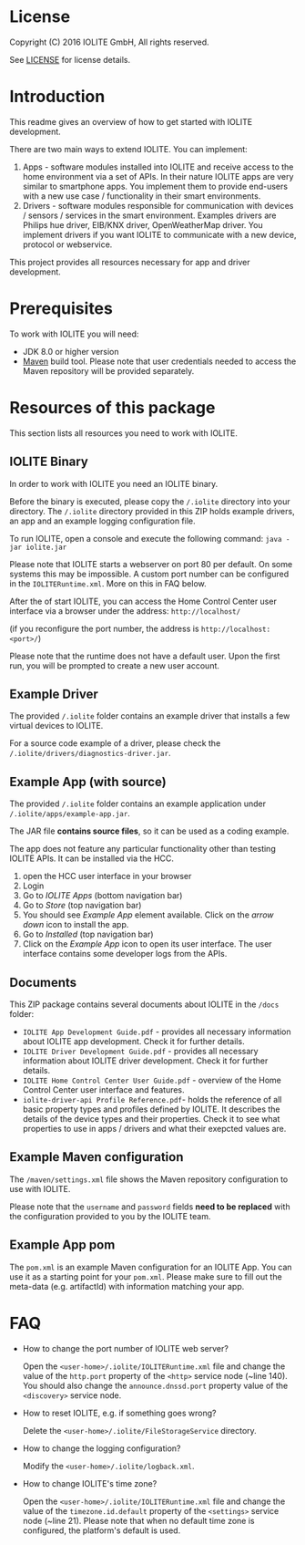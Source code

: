 # License

Copyright (C) 2016 IOLITE GmbH, All rights reserved.

See [LICENSE](LICENSE) for license details.

# Introduction

This readme gives an overview of how to get started with IOLITE development.

There are two main ways to extend IOLITE. You can implement:
1. Apps - software modules installed into IOLITE and receive access to the home
  environment via a set of APIs. In their nature IOLITE apps are very similar to
  smartphone apps. You implement them to provide end-users with a new use case /
  functionality in their smart environments.
2. Drivers - software modules responsible for communication with devices /
  sensors / services in the smart environment. Examples drivers are Philips hue
  driver, EIB/KNX driver, OpenWeatherMap driver. You implement drivers if you
  want IOLITE to communicate with a new device, protocol or webservice.

This project provides all resources necessary for app and driver development.
  
# Prerequisites

To work with IOLITE you will need:
* JDK 8.0 or higher version
* [Maven](https://maven.apache.org) build tool. Please note that user credentials needed to access the Maven repository will be provided separately.

# Resources of this package
This section lists all resources you need to work with IOLITE.

## IOLITE Binary
In order to work with IOLITE you need an IOLITE binary.

Before the binary is executed, please copy the `/.iolite` directory into your
<user-home> directory. The `/.iolite` directory provided in this ZIP holds example
drivers, an app and an example logging configuration file.

To run IOLITE, open a console and execute the following command:
`java -jar iolite.jar`

Please note that IOLITE starts a webserver on port 80 per default. On some
systems this may be impossible. A custom port number can be configured in the
`IOLITERuntime.xml`. More on this in FAQ below.

After the of start IOLITE, you can access the Home Control Center user interface
via a browser under the address:
`http://localhost/`

(if you reconfigure the port number, the address is `http://localhost:<port>/`)

Please note that the runtime does not have a default user. Upon the first run, you will
be prompted to create a new user account.

## Example Driver
The provided `/.iolite` folder contains an example driver that installs a few
virtual devices to IOLITE.

For a source code example of a driver, please check the `/.iolite/drivers/diagnostics-driver.jar`.  

## Example App (with source)
The provided `/.iolite` folder contains an example application under
`/.iolite/apps/example-app.jar`.

The JAR file **contains source files**, so it can be used as a coding example.

The app does not feature any particular functionality other than testing IOLITE
APIs. It can be installed via the HCC.
1. open the HCC user interface in your browser
2. Login
3. Go to _IOLITE Apps_ (bottom navigation bar)
4. Go to _Store_ (top navigation bar)
5. You should see _Example App_ element available. Click on the _arrow down_ icon to install the app.
6. Go to _Installed_ (top navigation bar)
7. Click on the _Example App_ icon to open its user interface. The user interface contains some developer logs from the APIs.

## Documents
This ZIP package contains several documents about IOLITE in the `/docs` folder:
* `IOLITE App Development Guide.pdf` - provides all necessary information about
  IOLITE app development. Check it for further details.
* `IOLITE Driver Development Guide.pdf` - provides all necessary information
  about IOLITE driver development. Check it for further details.
* `IOLITE Home Control Center User Guide.pdf` - overview of the Home Control
  Center user interface and features.
* `iolite-driver-api Profile Reference.pdf`- holds the reference of all basic
  property types and profiles defined by IOLITE. It describes the details of the device
  types and their properties. Check it to see what properties to use in apps / drivers
  and what their exepcted values are.

## Example Maven configuration
The `/maven/settings.xml` file shows the Maven repository configuration to use with IOLITE.

Please note that the `username` and `password` fields **need to be replaced** with the
configuration provided to you by the IOLITE team.

## Example App pom
The `pom.xml` is an example Maven configuration for an IOLITE App. You can use
it as a starting point for your `pom.xml`. Please make sure to fill out the
meta-data (e.g. artifactId) with information matching your app.

# FAQ

* How to change the port number of IOLITE web server?
    
    Open the `<user-home>/.iolite/IOLITERuntime.xml` file and change the value of the `http.port` property of the `<http>` service node (~line 140). You should also change the `announce.dnssd.port` property value of the `<discovery>` service node.
  
* How to reset IOLITE, e.g. if something goes wrong?
    
    Delete the `<user-home>/.iolite/FileStorageService` directory.
  
* How to change the logging configuration?
    
    Modify the `<user-home>/.iolite/logback.xml`.
  
* How to change IOLITE's time zone?
   
    Open the `<user-home>/.iolite/IOLITERuntime.xml` file and change the value of the `timezone.id.default` property of the `<settings>` service node (~line 21). Please note that when no default time zone is configured, the platform's default is used.